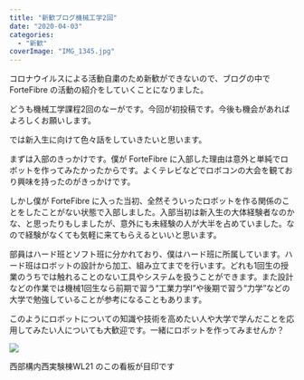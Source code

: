 ```yaml
---
title: "新歓ブログ機械工学2回"
date: "2020-04-03"
categories: 
  - "新歓"
coverImage: "IMG_1345.jpg"
---
```


コロナウイルスによる活動自粛のため新歓ができないので、ブログの中で  
ForteFibre の活動の紹介をしていくことになりました。

どうも機械工学課程2回のなーがです。今回が初投稿です。今後も機会があればよろしくお願いします。

では新入生に向けて色々話をしていきたいと思います。

まずは入部のきっかけです。僕が ForteFibre に入部した理由は意外と単純でロボットを作ってみたかったからです。よくテレビなどでロボコンの大会を観ており興味を持ったのがきっかけです。

しかし僕が ForteFibre に入った当初、全然そういったロボットを作る関係のことをしたことがない状態で入部しました。入部当初は新入生の大体経験者なのかな、と思ったりもしましたが、意外にも未経験の人が大半を占めていました。なので経験がなくても気軽に来てもらえるといいと思います。

部員はハード班とソフト班に分かれており、僕はハード班に所属しています。ハード班はロボットの設計から加工、組み立てまでを行います。どれも1回生の授業のうちでは触れることのない工具やシステムを扱うことができます。また設計などの作業では機械1回生なら前期で習う“工業力学Ⅰ”や後期で習う“力学”などの大学で勉強していることが参考になることもあります。

このようにロボットについての知識や技術を高めたい人や大学で学んだことを応用してみたい人についても大歓迎です。一緒にロボットを作ってみませんか？

![](https://lh3.googleusercontent.com/msq8GXEatx_V4ZMffOE6aNqUqLRLAojqAKYoEY_a0Er4VxN9vk1e0c0gPgoKE630ZGmO82-rjfUw2nAdLGdyhGcUHfGLmAMIdOcGOOtFV0WjK06eGUKFNVgb1N3bTkgHB3VcnXQ8EEoJdk8CMI2F5q-9w9_FDpEFvfqElcPO8KWsSeiUC04iCRcjHM7y890U8wi_1FVucEgO02Tl7F2SI1ihQ793QlS-9YCSuZJm_pxANO0Sm6kutmDQpkvrdY6oaS_mcKaY7GQLUFEHOO4e2CzMBwSUJp21B4oMLjkpiHYVQNINQNn2JRs-igknF847foVn4SqGaxfAwEGlaou7bMSA9fZwX-qNBTiBKHDjAEYSQm_iY_olll6UUodaNDNjYwrNgru14dq5V2zrOGE4T3uMA6MGeqGzzaBWNF38SIk66OuXhivt6hrOyys55fzyQexKrza9W7Wc5rf5-A15ljv_UwdqhQQe4f4RCurFAwwgSXXcT9OQEgcGvKSwnFHjJLMnSdlQDTmD10hKQwzMdiimTYEfRQiFQxwwbprJyVpa_YG4XJ4T5g31P4y-zd3vpmhyuR1jBkQKhWv5I0c2N4Bbjjq0wjtKys6ojfxTS5rECltk7sWTy20O-atAybUdvEGUSg7zS2z_L4Nn3nKTZtpbel_PS-BdSAwBIPVsDTA92XsY6Ni3TNFgcdJ82A=w968-h1290-no)

  
西部構内西実験棟WL21 のこの看板が目印です
